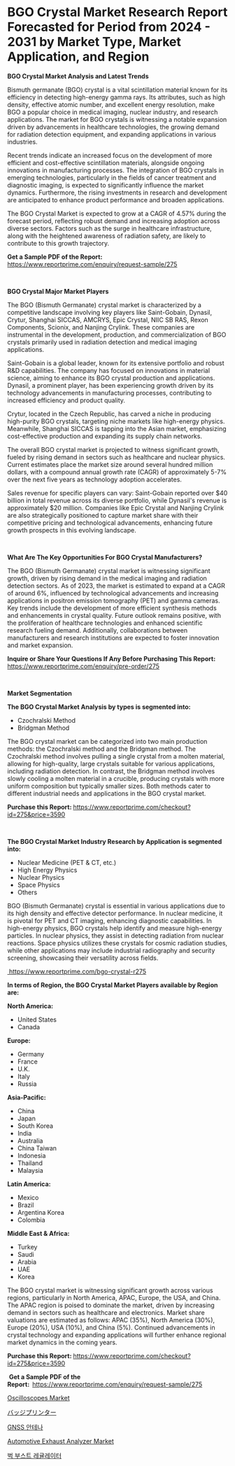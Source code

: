 <p><h1>BGO Crystal Market Research Report Forecasted for Period from 2024 -  2031 by Market Type, Market Application, and Region</h1></p><p><strong>BGO Crystal Market Analysis and Latest Trends</strong></p>
<p><p>Bismuth germanate (BGO) crystal is a vital scintillation material known for its efficiency in detecting high-energy gamma rays. Its attributes, such as high density, effective atomic number, and excellent energy resolution, make BGO a popular choice in medical imaging, nuclear industry, and research applications. The market for BGO crystals is witnessing a notable expansion driven by advancements in healthcare technologies, the growing demand for radiation detection equipment, and expanding applications in various industries.</p><p>Recent trends indicate an increased focus on the development of more efficient and cost-effective scintillation materials, alongside ongoing innovations in manufacturing processes. The integration of BGO crystals in emerging technologies, particularly in the fields of cancer treatment and diagnostic imaging, is expected to significantly influence the market dynamics. Furthermore, the rising investments in research and development are anticipated to enhance product performance and broaden applications.</p><p>The BGO Crystal Market is expected to grow at a CAGR of 4.57% during the forecast period, reflecting robust demand and increasing adoption across diverse sectors. Factors such as the surge in healthcare infrastructure, along with the heightened awareness of radiation safety, are likely to contribute to this growth trajectory.</p></p>
<p><strong>Get a Sample PDF of the Report:&nbsp;</strong> <a href="https://www.reportprime.com/enquiry/request-sample/275">https://www.reportprime.com/enquiry/request-sample/275</a></p>
<p>&nbsp;</p>
<p><strong>BGO Crystal Major Market Players</strong></p>
<p><p>The BGO (Bismuth Germanate) crystal market is characterized by a competitive landscape involving key players like Saint-Gobain, Dynasil, Crytur, Shanghai SICCAS, AMCRYS, Epic Crystal, NIIC SB RAS, Rexon Components, Scionix, and Nanjing Crylink. These companies are instrumental in the development, production, and commercialization of BGO crystals primarily used in radiation detection and medical imaging applications.</p><p>Saint-Gobain is a global leader, known for its extensive portfolio and robust R&D capabilities. The company has focused on innovations in material science, aiming to enhance its BGO crystal production and applications. Dynasil, a prominent player, has been experiencing growth driven by its technology advancements in manufacturing processes, contributing to increased efficiency and product quality.</p><p>Crytur, located in the Czech Republic, has carved a niche in producing high-purity BGO crystals, targeting niche markets like high-energy physics. Meanwhile, Shanghai SICCAS is tapping into the Asian market, emphasizing cost-effective production and expanding its supply chain networks.</p><p>The overall BGO crystal market is projected to witness significant growth, fueled by rising demand in sectors such as healthcare and nuclear physics. Current estimates place the market size around several hundred million dollars, with a compound annual growth rate (CAGR) of approximately 5-7% over the next five years as technology adoption accelerates.</p><p>Sales revenue for specific players can vary: Saint-Gobain reported over $40 billion in total revenue across its diverse portfolio, while Dynasil's revenue is approximately $20 million. Companies like Epic Crystal and Nanjing Crylink are also strategically positioned to capture market share with their competitive pricing and technological advancements, enhancing future growth prospects in this evolving landscape.</p></p>
<p>&nbsp;</p>
<p><strong>What Are The Key Opportunities For BGO Crystal Manufacturers?</strong></p>
<p><p>The BGO (Bismuth Germanate) crystal market is witnessing significant growth, driven by rising demand in the medical imaging and radiation detection sectors. As of 2023, the market is estimated to expand at a CAGR of around 6%, influenced by technological advancements and increasing applications in positron emission tomography (PET) and gamma cameras. Key trends include the development of more efficient synthesis methods and enhancements in crystal quality. Future outlook remains positive, with the proliferation of healthcare technologies and enhanced scientific research fueling demand. Additionally, collaborations between manufacturers and research institutions are expected to foster innovation and market expansion.</p></p>
<p><strong>Inquire or Share Your Questions If Any Before Purchasing This Report:</strong> <a href="https://www.reportprime.com/enquiry/pre-order/275">https://www.reportprime.com/enquiry/pre-order/275</a></p>
<p>&nbsp;</p>
<p><strong>Market Segmentation</strong></p>
<p><strong>The BGO Crystal Market Analysis by types is segmented into:</strong></p>
<p><ul><li>Czochralski Method</li><li>Bridgman Method</li></ul></p>
<p><p>The BGO crystal market can be categorized into two main production methods: the Czochralski method and the Bridgman method. The Czochralski method involves pulling a single crystal from a molten material, allowing for high-quality, large crystals suitable for various applications, including radiation detection. In contrast, the Bridgman method involves slowly cooling a molten material in a crucible, producing crystals with more uniform composition but typically smaller sizes. Both methods cater to different industrial needs and applications in the BGO crystal market.</p></p>
<p><strong>Purchase this Report:&nbsp;</strong><a href="https://www.reportprime.com/checkout?id=275&price=3590">https://www.reportprime.com/checkout?id=275&price=3590</a></p>
<p>&nbsp;</p>
<p><strong>The BGO Crystal Market Industry Research by Application is segmented into:</strong></p>
<p><ul><li>Nuclear Medicine (PET & CT, etc.)</li><li>High Energy Physics</li><li>Nuclear Physics</li><li>Space Physics</li><li>Others</li></ul></p>
<p><p>BGO (Bismuth Germanate) crystal is essential in various applications due to its high density and effective detector performance. In nuclear medicine, it is pivotal for PET and CT imaging, enhancing diagnostic capabilities. In high-energy physics, BGO crystals help identify and measure high-energy particles. In nuclear physics, they assist in detecting radiation from nuclear reactions. Space physics utilizes these crystals for cosmic radiation studies, while other applications may include industrial radiography and security screening, showcasing their versatility across fields.</p></p>
<p><a href="https://www.reportprime.com/bgo-crystal-r275">&nbsp;https://www.reportprime.com/bgo-crystal-r275</a></p>
<p><strong>In terms of Region, the BGO Crystal Market Players available by Region are:</strong></p>
<p>
    <p> <strong> North America: </strong>
        <ul>
            <li>United States</li>
            <li>Canada</li>
        </ul>
        </p> 
    <p> <strong> Europe: </strong>
        <ul>
            <li>Germany</li>
            <li>France</li>
            <li>U.K.</li>
            <li>Italy</li>
            <li>Russia</li>
        </ul>
        </p> 
    <p> <strong> Asia-Pacific: </strong>
        <ul>
            <li>China</li>
            <li>Japan</li>
            <li>South Korea</li>
            <li>India</li>
            <li>Australia</li>
            <li>China Taiwan</li>
            <li>Indonesia</li>
            <li>Thailand</li>
            <li>Malaysia</li>
        </ul>
        </p> 
    <p> <strong> Latin America: </strong>
        <ul>
            <li>Mexico</li>
            <li>Brazil</li>
            <li>Argentina Korea</li>
            <li>Colombia</li>
        </ul>
        </p> 
    <p> <strong> Middle East & Africa: </strong>
        <ul>
            <li>Turkey</li>
            <li>Saudi</li>
            <li>Arabia</li>
            <li>UAE</li>
            <li>Korea</li>
        </ul>
    </p>
    </p>
<p><p>The BGO crystal market is witnessing significant growth across various regions, particularly in North America, APAC, Europe, the USA, and China. The APAC region is poised to dominate the market, driven by increasing demand in sectors such as healthcare and electronics. Market share valuations are estimated as follows: APAC (35%), North America (30%), Europe (20%), USA (10%), and China (5%). Continued advancements in crystal technology and expanding applications will further enhance regional market dynamics in the coming years.</p></p>
<p><strong>Purchase this Report: </strong><a href="https://www.reportprime.com/checkout?id=275&price=3590">https://www.reportprime.com/checkout?id=275&price=3590</a></p>
<p>&nbsp;<strong>Get a Sample PDF of the Report:&nbsp;&nbsp;</strong><a href="https://www.reportprime.com/enquiry/request-sample/275">https://www.reportprime.com/enquiry/request-sample/275</a></p>
<p><strong></strong></p>
<p><p><a href="https://medium.com/@parmer78465/oscilloscopes-market-revolution-2024-2031-market-trends-shaping-the-next-decade-b7b38c8fad7f">Oscilloscopes Market</a></p><p><a href="https://medium.com/@sashabeier2023/%E3%83%90%E3%83%83%E3%82%B8%E3%83%97%E3%83%AA%E3%83%B3%E3%82%BF%E3%83%BC%E5%B8%82%E5%A0%B4%E3%81%AE%E5%B1%95%E6%9C%9B-%E5%AE%8C%E5%85%A8%E3%81%AA%E7%94%A3%E6%A5%AD%E5%88%86%E6%9E%90-2024%E5%B9%B4%E3%81%8B%E3%82%892031%E5%B9%B4%E3%81%BE%E3%81%A7-6bed00932f09">バッジプリンター</a></p><p><a href="https://medium.com/@scothall80/gnss-%EC%95%88%ED%85%8C%EB%82%98-%EC%8B%9C%EC%9E%A5-%EA%B0%9C%EC%9A%94-2024%EB%85%84%EB%B6%80%ED%84%B0-2031%EB%85%84%EA%B9%8C%EC%A7%80%EC%9D%98-%EA%B8%80%EB%A1%9C%EB%B2%8C-%EC%8B%9C%EC%9E%A5-%EB%8F%99%ED%96%A5-%EB%B0%8F-%EB%AF%B8%EB%9E%98-%EC%A0%84%EB%A7%9D-d003bc115240">GNSS 안테나</a></p><p><a href="https://issuu.com/reportprime-2/docs/automotive-exhaust-analyzer-market-_138d4bd5d7de0c">Automotive Exhaust Analyzer Market</a></p><p><a href="https://medium.com/@scothall80/%EB%B2%84%ED%81%AC-%EB%B6%80%EC%8A%A4%ED%8A%B8-%EB%A0%88%EA%B7%A4%EB%A0%88%EC%9D%B4%ED%84%B0-%EC%8B%9C%EC%9E%A5-%EC%98%88%EC%B8%A1-%EC%8B%9C%EC%9E%A5-%EB%8F%99%ED%96%A5-%EB%B0%8F-%EC%98%81%ED%96%A5-%EB%B6%84%EC%84%9D-2024-2031-b25ff5d3ef1e">벅 부스트 레귤레이터</a></p></p>